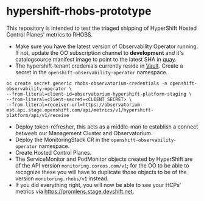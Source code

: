 # hypershift-rhobs-prototype

This repository is intended to test the triaged shipping of HyperShift Hosted Control Planes' metrics to RHOBS.

- Make sure you have the latest version of Observability Operator running. If not, update the OO subscription channel to **development** and it's catalogsource manifest image to point to the latest SHA in [quay](https://quay.io/repository/rhobs/observability-operator-catalog?tab=tags&tag=latest).
- The hypershift-tenant credenials currently reside in [Vault](https://vault.devshift.net/ui/vault/secrets/osd-sre/show/rhobs-hypershift-platform-staging). Create a secret in the `openshift-observability-operator` namespace.

```
oc create secret generic rhobs-observatorium-credentials -n openshift-observability-operator \
--from-literal=client-id=observatorium-hypershift-platform-staging \
--from-literal=client-secret=<CLIENT_SECRET> \
--from-literal=receiver-url=https://observatorium-mst.api.stage.openshift.com/api/metrics/v1/hypershift-platform/api/v1/receive
```

- Deploy token-refresher, this acts as a middle-man to establish a connect betweeb our Management Cluster and Observatorium.
- Deploy the MonitoringStack CR in the `openshift-observability-operator` namespace.
- Create Hosted Control Planes.
- The ServiceMonitor and PodMonitor objects created by HyperShift are of the API version `monitoring.coreos.com/v1`; for the OO to be able to recognize these you will have to duplicate those objects to be of the version `monitoring.rhobs/v1` instead.
- If you did everything right, you will now be able to see your HCPs' metrics via https://promlens.stage.devshift.net.
